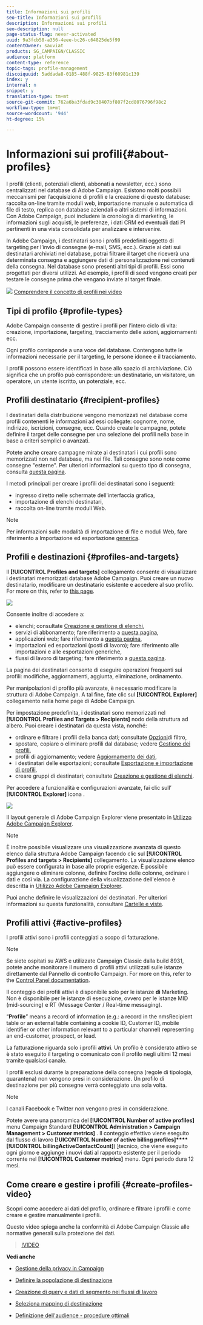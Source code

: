 ```yaml
---
title: Informazioni sui profili
seo-title: Informazioni sui profili
description: Informazioni sui profili
seo-description: null
page-status-flag: never-activated
uuid: 9a3fcb58-a356-4eee-bc26-c64825de5f99
contentOwner: sauviat
products: SG_CAMPAIGN/CLASSIC
audience: platform
content-type: reference
topic-tags: profile-management
discoiquuid: 5addada8-0185-488f-9825-83f60981c139
index: y
internal: n
snippet: y
translation-type: tm+mt
source-git-commit: 762a6ba3fdad9c30407bf807f2cd8076796f98c2
workflow-type: tm+mt
source-wordcount: '944'
ht-degree: 15%

---
```



# Informazioni sui profili{#about-profiles}

I profili (clienti, potenziali clienti, abbonati a newsletter, ecc.) sono centralizzati nel database di Adobe Campaign. Esistono molti possibili meccanismi per l’acquisizione di profili e la creazione di questo database: raccolta on-line tramite moduli web, importazione manuale o automatica di file di testo, replica con database aziendali o altri sistemi di informazioni. Con  Adobe Campaign, puoi includere la cronologia di marketing, le informazioni sugli acquisti, le preferenze, i dati CRM ed eventuali dati PI pertinenti in una vista consolidata per analizzare e intervenire.

In Adobe Campaign, i destinatari sono i profili predefiniti oggetto di targeting per l’invio di consegne (e-mail, SMS, ecc.). Grazie ai dati sui destinatari archiviati nel database, potrai filtrare il target che riceverà una determinata consegna e aggiungere dati di personalizzazione nei contenuti della consegna. Nel database sono presenti altri tipi di profili. Essi sono progettati per diversi utilizzi. Ad esempio, i profili di seed vengono creati per testare le consegne prima che vengano inviate al target finale.

![](assets/do-not-localize/how-to-video.png) [Comprendere il concetto di profili nei video](#create-profiles-video)

## Tipi di profilo {#profile-types}

 Adobe Campaign consente di gestire i profili per l’intero ciclo di vita: creazione, importazione, targeting, tracciamento delle azioni, aggiornamenti ecc.

Ogni profilo corrisponde a una voce del database. Contengono tutte le informazioni necessarie per il targeting, le persone idonee e il tracciamento.

I profili possono essere identificati in base allo spazio di archiviazione. Ciò significa che un profilo può corrispondere: un destinatario, un visitatore, un operatore, un utente iscritto, un potenziale, ecc.

## Profili destinatario {#recipient-profiles}

I destinatari della distribuzione vengono memorizzati nel database come profili contenenti le informazioni ad essi collegate: cognome, nome, indirizzo, iscrizioni, consegne, ecc. Quando create le campagne, potete definire il target delle consegne per una selezione dei profili nella base in base a criteri semplici o avanzati.

Potete anche creare campagne mirate ai destinatari i cui profili sono memorizzati non nel database, ma nei file. Tali consegne sono note come consegne &quot;esterne&quot;. Per ulteriori informazioni su questo tipo di consegna, consulta [questa pagina](../../delivery/using/steps-defining-the-target-population.md#selecting-external-recipients).

I metodi principali per creare i profili dei destinatari sono i seguenti:

* ingresso diretto nelle schermate dell&#39;interfaccia grafica,
* importazione di elenchi destinatari,
* raccolta on-line tramite moduli Web.

>[!NOTE]
>
>Per informazioni sulle modalità di importazione di file e moduli Web, fare riferimento a Importazione ed esportazione [generica](../../platform/using/generic-imports-and-exports.md).

## Profili e destinazioni {#profiles-and-targets}

Il **[!UICONTROL Profiles and targets]** collegamento consente di visualizzare i destinatari memorizzati  database Adobe Campaign. Puoi creare un nuovo destinatario, modificare un destinatario esistente e accedere al suo profilo. For more on this, refer to [this page](../../platform/using/editing-a-profile.md).

![](assets/d_ncs_user_interface_target_link.png)

Consente inoltre di accedere a:

* elenchi; consultate [Creazione e gestione di elenchi](../../platform/using/creating-and-managing-lists.md),
* servizi di abbonamento; fare riferimento a [questa pagina](../../delivery/using/managing-subscriptions.md),
* applicazioni web; fare riferimento a [questa pagina](../../web/using/about-web-applications.md),
* importazioni ed esportazioni (posti di lavoro); fare riferimento alle importazioni e alle esportazioni [](../../platform/using/generic-imports-and-exports.md)generiche,
* flussi di lavoro di targeting; fare riferimento a [questa pagina](../../workflow/using/building-a-workflow.md#implementation-steps-).

La pagina dei destinatari consente di eseguire operazioni frequenti sui profili: modifiche, aggiornamenti, aggiunta, eliminazione, ordinamento.

Per manipolazioni di profilo più avanzate, è necessario modificare la struttura  di Adobe Campaign. A tal fine, fate clic sul **[!UICONTROL Explorer]** collegamento nella home page di  Adobe Campaign.

Per impostazione predefinita, i destinatari sono memorizzati nel **[!UICONTROL Profiles and Targets > Recipients]** nodo della struttura ad albero. Puoi creare i destinatari da questa vista, nonché:

* ordinare e filtrare i profili della banca dati; consultate [Opzioni](../../platform/using/filtering-options.md)di filtro,
* spostare, copiare o eliminare profili dal database; vedere [Gestione dei profili](../../platform/using/managing-profiles.md),
* profili di aggiornamento; vedere [Aggiornamento dei dati](../../platform/using/updating-data.md),
* i destinatari delle esportazioni; consultate [Esportazione e importazione di profili](../../platform/using/exporting-and-importing-profiles.md),
* creare gruppi di destinatari; consultate [Creazione e gestione di elenchi](../../platform/using/creating-and-managing-lists.md).

Per accedere a funzionalità e configurazioni avanzate, fai clic sull’ **[!UICONTROL Explorer]** icona .

![](assets/d_ncs_user_interface01.png)

Il layout generale di  Adobe Campaign Explorer viene presentato in [Utilizzo  Adobe Campaign Explorer](../../platform/using/adobe-campaign-workspace.md#using-adobe-campaign-explorer).

>[!NOTE]
>
>È inoltre possibile visualizzare una visualizzazione avanzata di questo elenco dalla struttura  Adobe Campaign facendo clic sul **[!UICONTROL Profiles and targets > Recipients]** collegamento. La visualizzazione elenco può essere configurata in base alle proprie esigenze. È possibile aggiungere o eliminare colonne, definire l&#39;ordine delle colonne, ordinare i dati e così via. La configurazione della visualizzazione dell&#39;elenco è descritta in [Utilizzo  Adobe Campaign Explorer](../../platform/using/adobe-campaign-workspace.md#using-adobe-campaign-explorer).
>
>Puoi anche definire le visualizzazioni dei destinatari. Per ulteriori informazioni su questa funzionalità, consultare [Cartelle e viste](../../platform/using/access-management.md#folders-and-views).

## Profili attivi {#active-profiles}

I profili attivi sono i profili conteggiati a scopo di fatturazione.

>[!NOTE]
>
>Se siete ospitati su AWS e utilizzate Campaign Classic dalla build 8931, potete anche monitorare il numero di profili attivi utilizzati sulle istanze direttamente dal Pannello di controllo Campaign. For more on this, refer to the [Control Panel documentation](https://docs.adobe.com/content/help/en/control-panel/using/performance-monitoring/active-profiles-monitoring.html).
>
>Il conteggio dei profili attivi è disponibile solo per le istanze **di** Marketing. Non è disponibile per le istanze di esecuzione, ovvero per le istanze MID (mid-sourcing) e RT (Message Center / Real-time messaging).

“**Profile**” means a record of information (e.g.: a record in the nmsRecipient table or an external table containing a cookie ID, Customer ID, mobile identifier or other information relevant to a particular channel) representing an end-customer, prospect, or lead.

La fatturazione riguarda solo i profili **attivi**. Un profilo è considerato attivo se è stato eseguito il targeting o comunicato con il profilo negli ultimi 12 mesi tramite qualsiasi canale.

I profili esclusi durante la preparazione della consegna (regole di tipologia, quarantena) non vengono presi in considerazione. Un profilo di destinazione per più consegne verrà conteggiato una sola volta.

>[!NOTE]
>
>I canali Facebook e Twitter non vengono presi in considerazione.

Potete avere una panoramica del **[!UICONTROL Number of active profiles]** menu Campaign Standard **[!UICONTROL Administration > Campaign Management > Customer metrics]** . Il conteggio effettivo viene eseguito dal flusso di lavoro **[!UICONTROL Number of active billing profiles]****[!UICONTROL billingActiveContactCount]**( [)](../../workflow/using/deliveries.md)tecnico, che viene eseguito ogni giorno e aggiunge i nuovi dati al rapporto esistente per il periodo corrente nel **[!UICONTROL Customer metrics]** menu. Ogni periodo dura 12 mesi.

## Come creare e gestire i profili {#create-profiles-video}

Scopri come accedere ai dati del profilo, ordinare e filtrare i profili e come creare e gestire manualmente i profili.

Questo video spiega anche la conformità di Adobe Campaign Classic alle normative generali sulla protezione dei dati.

>[!VIDEO](https://video.tv.adobe.com/v/35611?quality=12)

**Vedi anche**

* [Gestione della privacy in Campaign](https://helpx.adobe.com/it/campaign/kb/acc-privacy.html)

* [Definire la popolazione di destinazione](../../delivery/using/define-the-right-audience.md)

* [Creazione di query e dati di segmento nei flussi di lavoro](../../workflow/using/targeting-data.md)

* [Seleziona mapping di destinazione](../../delivery/using/selecting-a-target-mapping.md)

* [Definizione dell&#39;audience - procedure ottimali](../../delivery/using/define-the-right-audience.md)
